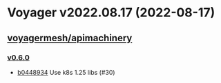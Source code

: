 # Voyager v2022.08.17 (2022-08-17)


## [voyagermesh/apimachinery](https://github.com/voyagermesh/apimachinery)

### [v0.6.0](https://github.com/voyagermesh/apimachinery/releases/tag/v0.6.0)

- [b0448934](https://github.com/voyagermesh/apimachinery/commit/b0448934) Use k8s 1.25 libs (#30)




